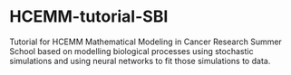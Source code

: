 # HCEMM-tutorial-SBI
Tutorial for HCEMM Mathematical Modeling in Cancer Research Summer School based on modelling biological processes using stochastic simulations and using neural networks to fit those simulations to data.
